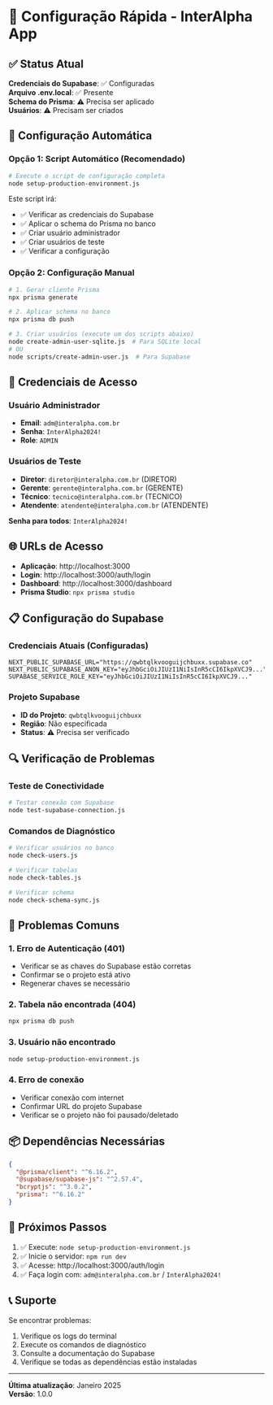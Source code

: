 # 🚀 Configuração Rápida - InterAlpha App

## ✅ Status Atual

**Credenciais do Supabase**: ✅ Configuradas  
**Arquivo .env.local**: ✅ Presente  
**Schema do Prisma**: ⚠️ Precisa ser aplicado  
**Usuários**: ⚠️ Precisam ser criados  

## 🔧 Configuração Automática

### Opção 1: Script Automático (Recomendado)

```bash
# Execute o script de configuração completa
node setup-production-environment.js
```

Este script irá:
- ✅ Verificar as credenciais do Supabase
- ✅ Aplicar o schema do Prisma no banco
- ✅ Criar usuário administrador
- ✅ Criar usuários de teste
- ✅ Verificar a configuração

### Opção 2: Configuração Manual

```bash
# 1. Gerar cliente Prisma
npx prisma generate

# 2. Aplicar schema no banco
npx prisma db push

# 3. Criar usuários (execute um dos scripts abaixo)
node create-admin-user-sqlite.js  # Para SQLite local
# OU
node scripts/create-admin-user.js  # Para Supabase
```

## 🔑 Credenciais de Acesso

### Usuário Administrador
- **Email**: `adm@interalpha.com.br`
- **Senha**: `InterAlpha2024!`
- **Role**: `ADMIN`

### Usuários de Teste
- **Diretor**: `diretor@interalpha.com.br` (DIRETOR)
- **Gerente**: `gerente@interalpha.com.br` (GERENTE)
- **Técnico**: `tecnico@interalpha.com.br` (TECNICO)
- **Atendente**: `atendente@interalpha.com.br` (ATENDENTE)

**Senha para todos**: `InterAlpha2024!`

## 🌐 URLs de Acesso

- **Aplicação**: http://localhost:3000
- **Login**: http://localhost:3000/auth/login
- **Dashboard**: http://localhost:3000/dashboard
- **Prisma Studio**: `npx prisma studio`

## 📋 Configuração do Supabase

### Credenciais Atuais (Configuradas)
```env
NEXT_PUBLIC_SUPABASE_URL="https://qwbtqlkvooguijchbuxx.supabase.co"
NEXT_PUBLIC_SUPABASE_ANON_KEY="eyJhbGciOiJIUzI1NiIsInR5cCI6IkpXVCJ9..."
SUPABASE_SERVICE_ROLE_KEY="eyJhbGciOiJIUzI1NiIsInR5cCI6IkpXVCJ9..."
```

### Projeto Supabase
- **ID do Projeto**: `qwbtqlkvooguijchbuxx`
- **Região**: Não especificada
- **Status**: ⚠️ Precisa ser verificado

## 🔍 Verificação de Problemas

### Teste de Conectividade
```bash
# Testar conexão com Supabase
node test-supabase-connection.js
```

### Comandos de Diagnóstico
```bash
# Verificar usuários no banco
node check-users.js

# Verificar tabelas
node check-tables.js

# Verificar schema
node check-schema-sync.js
```

## 🚨 Problemas Comuns

### 1. Erro de Autenticação (401)
- Verificar se as chaves do Supabase estão corretas
- Confirmar se o projeto está ativo
- Regenerar chaves se necessário

### 2. Tabela não encontrada (404)
```bash
npx prisma db push
```

### 3. Usuário não encontrado
```bash
node setup-production-environment.js
```

### 4. Erro de conexão
- Verificar conexão com internet
- Confirmar URL do projeto Supabase
- Verificar se o projeto não foi pausado/deletado

## 📦 Dependências Necessárias

```json
{
  "@prisma/client": "^6.16.2",
  "@supabase/supabase-js": "^2.57.4",
  "bcryptjs": "^3.0.2",
  "prisma": "^6.16.2"
}
```

## 🔄 Próximos Passos

1. ✅ Execute: `node setup-production-environment.js`
2. ✅ Inicie o servidor: `npm run dev`
3. ✅ Acesse: http://localhost:3000/auth/login
4. ✅ Faça login com: `adm@interalpha.com.br` / `InterAlpha2024!`

## 📞 Suporte

Se encontrar problemas:
1. Verifique os logs do terminal
2. Execute os comandos de diagnóstico
3. Consulte a documentação do Supabase
4. Verifique se todas as dependências estão instaladas

---

**Última atualização**: Janeiro 2025  
**Versão**: 1.0.0